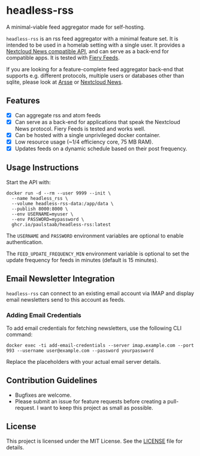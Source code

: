 # headless-rss

A minimal-viable feed aggregator made for self-hosting.

`headless-rss` is an rss feed aggregator with a minimal feature set.
It is intended to be used in a homelab setting with a single user. It provides
a [Nextcloud News compatible API](https://github.com/nextcloud/news/blob/master/docs/api/api-v1-3.md),
and can serve as a back-end for compatible apps. It is tested with
[Fiery Feeds](https://voidstern.net/fiery-feeds).

If you are looking for a feature-complete feed aggregator back-end that supports e.g.
different protocols, multiple users or databases other than sqlite, please look at
[Arsse](https://code.mensbeam.com/MensBeam/Arsse) or [Nextcloud News](https://apps.nextcloud.com/apps/news).


## Features

- [x] Can aggregate rss and atom feeds
- [x] Can serve as a back-end for applications that speak the Nextcloud News protocol.
      Fiery Feeds is tested and works well.
- [x] Can be hosted with a single unprivileged docker container.
- [x] Low resource usage (~1/4 efficiency core, 75 MB RAM).
- [x] Updates feeds on a dynamic schedule based on their post frequency.

## Usage Instructions
Start the API with:
```
docker run -d --rm --user 9999 --init \
  --name headless_rss \
  --volume headless-rss-data:/app/data \
  --publish 8000:8000 \
  --env USERNAME=myuser \
  --env PASSWORD=mypassword \
  ghcr.io/paulstaab/headless-rss:latest
```

The `USERNAME` and `PASSWORD` environment variables are optional to enable authentication.

The `FEED_UPDATE_FREQUENCY_MIN` environment variable is optional to set the update frequency for feeds
in minutes (default is 15 minutes).

## Email Newsletter Integration

`headless-rss` can connect to an existing email account via IMAP and display email
newsletters send to this account as feeds.

### Adding Email Credentials
To add email credentials for fetching newsletters, use the following CLI command:

```
docker exec -ti add-email-credentials --server imap.example.com --port 993 --username user@example.com --password yourpassword
```

Replace the placeholders with your actual email server details.

## Contribution Guidelines

- Bugfixes are welcome.
- Please submit an issue for feature requests before creating a pull-request.
  I want to keep this project as small as possible.


## License

This project is licensed under the MIT License. See the [LICENSE](LICENSE) file for details.
